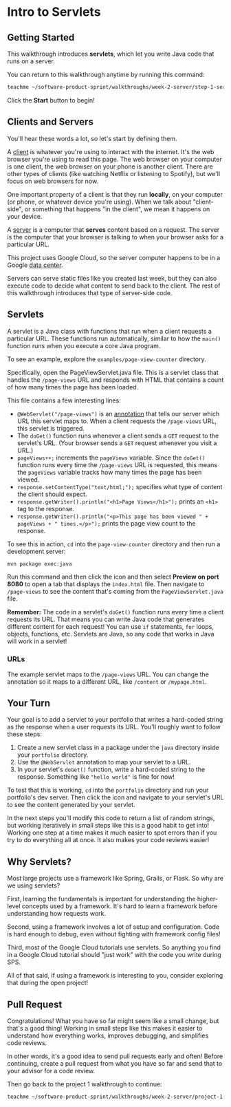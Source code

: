 # Intro to Servlets

## Getting Started

This walkthrough introduces **servlets**, which let you write Java code that
runs on a server.

You can return to this walkthrough anytime by running this command:

```bash
teachme ~/software-product-sprint/walkthroughs/week-2-server/step-1-servlets-walkthrough.md
```

Click the **Start** button to begin!

## Clients and Servers

You'll hear these words a lot, so let's start by defining them.

A [client](https://en.wikipedia.org/wiki/Client_\(computing\)) is whatever
you're using to interact with the internet. It's the web browser you're using to
read this page. The web browser on your computer is one client, the web browser
on your phone is another client. There are other types of clients (like watching
Netflix or listening to Spotify), but we'll focus on web browsers for now.

One important property of a client is that they run **locally**, on your
computer (or phone, or whatever device you're using). When we talk about
"client-side", or something that happens "in the client", we mean it happens on
your device.

A [server](https://en.wikipedia.org/wiki/Server_\(computing\)) is a computer
that **serves** content based on a request. The server is the computer that your
browser is talking to when your browser asks for a particular URL.

This project uses Google Cloud, so the server computer happens to be in a Google
[data center](https://www.google.com/about/datacenters/).

Servers can serve static files like you created last week, but they can also
execute code to decide what content to send back to the client. The rest of this
walkthrough introduces that type of server-side code.

## Servlets

A servlet is a Java class with functions that run when a client requests a
particular URL. These functions run automatically, similar to how the `main()`
function runs when you execute a core Java program.

To see an example, explore the `examples/page-view-counter` directory.

Specifically, open the
<walkthrough-editor-open-file
    filePath="software-product-sprint/walkthroughs/week-2-server/examples/page-view-counter/src/main/java/com/google/sps/servlets/PageViewServlet.java">
  PageViewServlet.java
</walkthrough-editor-open-file>
file. This is a servlet class that handles the `/page-views` URL and responds
with HTML that contains a count of how many times the page has been loaded.

This file contains a few interesting lines:

-   `@WebServlet("/page-views")` is an
    [annotation](https://en.wikipedia.org/wiki/Java_annotation) that tells our
    server which URL this servlet maps to. When a client requests the
    `/page-views` URL, this servlet is triggered.
-   The `doGet()` function runs whenever a client sends a `GET` request to the
    servlet's URL. (Your browser sends a `GET` request whenever you visit a
    URL.)
-   `pageViews++;` increments the `pageViews` variable. Since the `doGet()`
    function runs every time the `/page-views` URL is requested, this means the
    `pageViews` variable tracks how many times the page has been viewed.
-   `response.setContentType("text/html;");` specifies what type of content the
    client should expect.
-   `response.getWriter().println("<h1>Page Views</h1>");` prints an `<h1>` tag
    to the response.
-   `response.getWriter().println("<p>This page has been viewed " + pageViews +
    " times.</p>");` prints the page view count to the response.

To see this in action, `cd` into the `page-view-counter` directory and then run
a development server:

```bash
mvn package exec:java
```

Run this command and then click the
<walkthrough-web-preview-icon></walkthrough-web-preview-icon> icon and then
select **Preview on port 8080** to open a tab that displays the `index.html`
file. Then navigate to `/page-views` to see the content that's coming from the
`PageViewServlet.java` file.

**Remember:** The code in a servlet's `doGet()` function runs every time a
client requests its URL. That means you can write Java code that generates
different content for each request! You can use `if` statements, `for` loops,
objects, functions, etc. Servlets are Java, so any code that works in Java will
work in a servlet!

### URLs

The example servlet maps to the `/page-views` URL. You can change the annotation
so it maps to a different URL, like `/content` or `/mypage.html`.

## Your Turn

Your goal is to add a servlet to your portfolio that writes a hard-coded string
as the response when a user requests its URL. You'll roughly want to follow
these steps:

1. Create a new servlet class in a package under the `java` directory inside
   your `portfolio` directory.
2. Use the `@WebServlet` annotation to map your servlet to a URL.
3. In your servlet's `doGet()` function, write a hard-coded string to the
   response. Something like `"hello world"` is fine for now!

To test that this is working, `cd` into the `portfolio` directory and run your
portfolio's dev server. Then click the
<walkthrough-web-preview-icon></walkthrough-web-preview-icon> icon and navigate
to your servlet's URL to see the content generated by your servlet.

In the next steps you'll modify this code to return a list of random strings,
but working iteratively in small steps like this is a good habit to get into!
Working one step at a time makes it much easier to spot errors than if you try
to do everything all at once. It also makes your code reviews easier!

## Why Servlets?

Most large projects use a framework like Spring, Grails, or Flask. So why are we
using servlets?

First, learning the fundamentals is important for understanding the higher-level
concepts used by a framework. It's hard to learn a framework before
understanding how requests work.

Second, using a framework involves a lot of setup and configuration. Code is
hard enough to debug, even without fighting with framework config files!

Third, most of the Google Cloud tutorials use servlets. So anything you find in
a Google Cloud tutorial should "just work" with the code you write during SPS.

All of that said, if using a framework is interesting to you, consider exploring
that during the open project!

## Pull Request

<walkthrough-conclusion-trophy></walkthrough-conclusion-trophy>

Congratulations! What you have so far might seem like a small change, but that's
a good thing! Working in small steps like this makes it easier to understand how
everything works, improves debugging, and simplifies code reviews.

In other words, it's a good idea to send pull requests early and often! Before
continuing, create a pull request from what you have so far and send that to
your advisor for a code review.

Then go back to the project 1 walkthrough to continue:

```bash
teachme ~/software-product-sprint/walkthroughs/week-2-server/project-1-walkthrough.md
```
